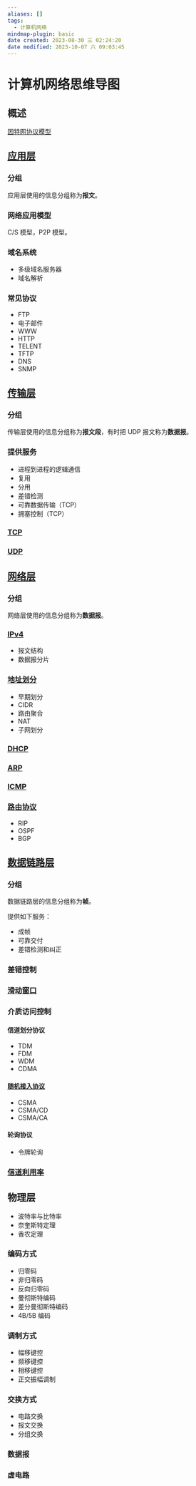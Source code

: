 ```yaml
---
aliases: []
tags:
  - 计算机网络
mindmap-plugin: basic
date created: 2023-08-30 三 02:24:20
date modified: 2023-10-07 六 09:03:45
---
```


# 计算机网络思维导图

## 概述

[因特网协议模型](因特网协议模型.md)

## [应用层](应用层.md)

### 分组

应用层使用的信息分组称为**报文**。

### 网络应用模型

C/S 模型，P2P 模型。

### 域名系统

- 多级域名服务器
- 域名解析

### 常见协议

- FTP
- 电子邮件
- WWW
- HTTP
- TELENT
- TFTP
- DNS
- SNMP

## [传输层](传输层.md)

### 分组

传输层使用的信息分组称为**报文段**，有时把 UDP 报文称为**数据报**。

### 提供服务

- 进程到进程的逻辑通信
- 复用
- 分用
- 差错检测
- 可靠数据传输（TCP）
- 拥塞控制（TCP）

### [TCP](TCP.md)

### [UDP](UDP.md)

## [网络层](网络层.md)

### 分组

网络层使用的信息分组称为**数据报**。

### [IPv4](IPv4.md)

- 报文结构
- 数据报分片

### [地址划分](地址划分.md)

- 早期划分
- CIDR
- 路由聚合
- NAT
- 子网划分

### [DHCP](DHCP.md)

### [ARP](ARP.md)

### [ICMP](ICMP.md)

### [路由协议](路由协议.md)

- RIP
- OSPF
- BGP

## [数据链路层](数据链路层.md)

### 分组

数据链路层的信息分组称为**帧**。

提供如下服务：

- 成帧
- 可靠交付
- 差错检测和纠正

### 差错控制

### [滑动窗口](可靠数据传输.md)

### 介质访问控制

#### 信道划分协议

- TDM
- FDM
- WDM
- CDMA

#### [随机接入协议](随机接入协议.md)

- CSMA
- CSMA/CD
- CSMA/CA

#### 轮询协议

- 令牌轮询

### [信道利用率](信道利用率.md)

## 物理层

- 波特率与比特率
- 奈奎斯特定理
- 香农定理

### 编码方式

- 归零码
- 非归零码
- 反向归零码
- 曼彻斯特编码
- 差分曼彻斯特编码
- 4B/5B 编码

### 调制方式

- 幅移键控
- 频移键控
- 相移键控
- 正交振幅调制

### 交换方式

- 电路交换
- 报文交换
- 分组交换

### 数据报

### 虚电路
